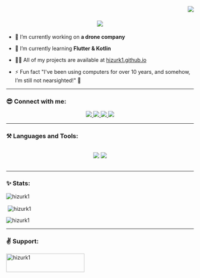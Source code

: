 <img align="right" src="https://visitor-badge.laobi.icu/badge?page_id=hizurk1.hizurk1" />

<h1 align="center">
    <img src="https://readme-typing-svg.herokuapp.com/?font=Righteous&size=35&center=true&vCenter=true&width=500&height=70&duration=4000&lines=Hi+There!+👋;+I'm+Hieu+Bui!;" />
</h1>

- 🔭 I’m currently working on **a drone company**

- 🌱 I’m currently learning **Flutter & Kotlin**

- 👨‍💻 All of my projects are available at [hizurk1.github.io](https://hizurk1.github.io/)

- ⚡ Fun fact "I've been using computers for over 10 years, and somehow, I’m still not nearsighted!" 👀

<hr>

<h3 align="left">😎 Connect with me:</h3>
<div align="center"> 
  <a href="mailto:hieubui201.work@gmail.com">
    <img src="https://img.shields.io/badge/Gmail-333333?style=for-the-badge&logo=gmail&logoColor=orange" />
  </a>
  <a href="https://linkedin.com/in/hizurk1" target="_blank">
    <img src="https://img.shields.io/badge/LinkedIn-0077B5?style=for-the-badge&logo=linkedin&logoColor=white" target="_blank" />
  </a>
  <a href="https://t.me/hizurk1" target="_blank">
     <img src="https://img.shields.io/badge/Telegram-0088cc?style=for-the-badge&logo=telegram&logoColor=white" target="_blank" /> 
  </a>
  <a href="https://hizurk1.github.io" target="_blank">
     <img src="https://img.shields.io/badge/Portfolio-FF5722?style=for-the-badge&logo=todoist&logoColor=white" target="_blank" /> 
  </a>
</div>

<hr>

<h3 align="left">⚒️ Languages and Tools:</h3>
<br/>
<div align="center">
    <img src="https://skillicons.dev/icons?i=flutter,dart,kotlin,java,html,css,nodejs,python,javascript,express" />
    <img src="https://skillicons.dev/icons?i=github,git,vscode,figma,firebase,mongodb,mysql,heroku" /><br>
</div>
<br/>

<hr>

<h3 align="left">✨ Stats:</h3>

<p><img align="center" src="https://github-readme-stats.vercel.app/api/top-langs?username=hizurk1&show_icons=true&locale=en&layout=compact" alt="hizurk1" /></p>

<p>&nbsp;<img align="center" src="https://github-readme-stats.vercel.app/api?username=hizurk1&show_icons=true&locale=en" alt="hizurk1" /></p>

<p><img align="center" src="https://github-readme-streak-stats.herokuapp.com/?user=hizurk1&" alt="hizurk1" /></p>

<hr>

<h3 align="left">✌️ Support:</h3>
<p><a href="https://www.buymeacoffee.com/hizurk1"> <img align="left" src="https://cdn.buymeacoffee.com/buttons/v2/default-yellow.png" height="50" width="210" alt="hizurk1" /></a></p><br><br>
